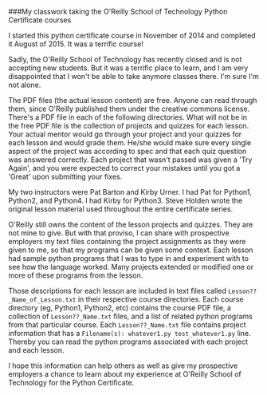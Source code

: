 ###My classwork taking the O'Reilly School of Technology Python Certificate courses

I started this python certificate course in November of 2014 and
completed it August of 2015. It was a terrific course!

Sadly, the O'Reilly School of Technology has recently closed and is
not accepting new students. But it was a terrific place to learn, and
I am very disappointed that I won't be able to take anymore classes
there. I'm sure I'm not alone.

The PDF files (the actual lesson content) are free. Anyone can read
through them, since O'Reilly published them under the creative
commons license. There's a PDF file in each of the following
directories. What will not be in the free PDF file is the collection
of projects and quizzes for each lesson. Your actual mentor would go
through your project and your quizzes for each lesson and would grade
them. He/she would make sure every single aspect of the project was
according to spec and that each quiz question was answered correctly.
Each project that wasn't passed was given a 'Try Again', and you were
expected to correct your mistakes until you got a 'Great' upon
submitting your fixes.

My two instructors were Pat Barton and Kirby Urner. I had Pat for
Python1, Python2, and Python4. I had Kirby for Python3. Steve Holden
wrote the original lesson material used throughout the entire
certificate series.

O'Reilly still owns the content of the lesson projects and quizzes.
They are not mine to give. But with that proviso, I can share with
prospective employers my text files containing the project
assignments as they were given to me, so that my programs can be
given some context. Each lesson had sample python programs that I was
to type in and experiment with to see how the language worked. Many
projects extended or modified one or more of these programs from the
lesson.

Those descriptions for each lesson are included in text files called
`Lesson??_Name_of_Lesson.txt` in their respective course directories.
Each course directory (eg, Python1, Python2, etc) contains the course
PDF file, a collection of `Lesson??_Name.txt` files, and a list of
related python programs from that particular course. Each
`Lesson??_Name.txt` file contains project information that has a
`Filename(s): whatever1.py test_whatever1.py` line. Thereby you can
read the python programs associated with each project and each
lesson.

I hope this information can help others as well as give my
prospective employers a chance to learn about my experience at
O'Reilly School of Technology for the Python Certificate.
